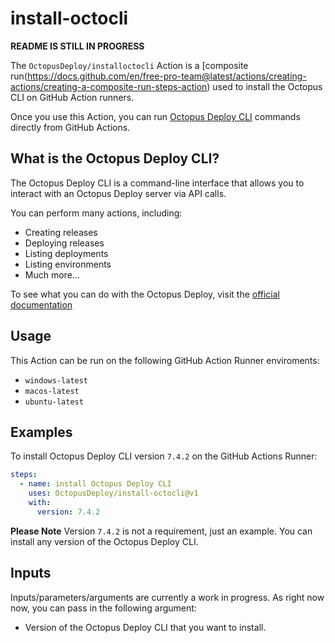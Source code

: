 # install-octocli
**README IS STILL IN PROGRESS**

The `OctopusDeploy/installoctocli` Action is a [composite run(https://docs.github.com/en/free-pro-team@latest/actions/creating-actions/creating-a-composite-run-steps-action) used to install the Octopus CLI on GitHub Action runners.

Once you use this Action, you can run [Octopus Deploy CLI](https://octopus.com/docs/octopus-rest-api/octopus-cli) commands directly from GitHub Actions.

## What is the Octopus Deploy CLI?
The Octopus Deploy CLI is a command-line interface that allows you to interact with an Octopus Deploy server via API calls.

You can perform many actions, including:
* Creating releases
* Deploying releases
* Listing deployments
* Listing environments
* Much more...

To see what you can do with the Octopus Deploy, visit the [official documentation](https://octopus.com/docs/octopus-rest-api/octopus-cli)

## Usage
This Action can be run on the following GitHub Action Runner enviroments:
* `windows-latest`
* `macos-latest`
* `ubuntu-latest`

## Examples
To install Octopus Deploy CLI version `7.4.2` on the GitHub Actions Runner:

```yml
steps:
  - name: install Octopus Deploy CLI
    uses: OctopusDeploy/install-octocli@v1
    with:
      version: 7.4.2
```

**Please Note**
Version `7.4.2` is not a requirement, just an example. You can install any version of the Octopus Deploy CLI.

## Inputs
Inputs/parameters/arguments are currently a work in progress. As right now now, you can pass in the following argument:
* Version of the Octopus Deploy CLI that you want to install.

